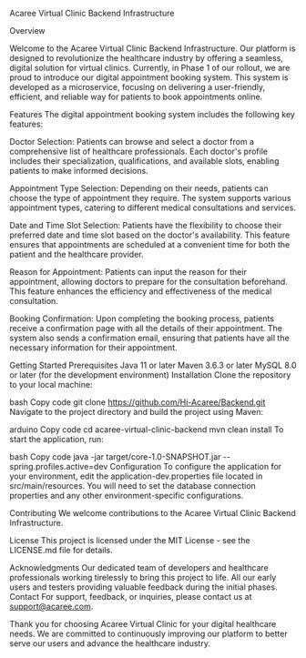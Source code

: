 Acaree Virtual Clinic Backend Infrastructure

Overview

Welcome to the Acaree Virtual Clinic Backend Infrastructure. Our platform is designed to revolutionize the healthcare industry by offering a seamless, digital solution for virtual clinics. Currently, in Phase 1 of our rollout, we are proud to introduce our digital appointment booking system. This system is developed as a microservice, focusing on delivering a user-friendly, efficient, and reliable way for patients to book appointments online.

Features
The digital appointment booking system includes the following key features:

Doctor Selection: Patients can browse and select a doctor from a comprehensive list of healthcare professionals. Each doctor's profile includes their specialization, qualifications, and available slots, enabling patients to make informed decisions.

Appointment Type Selection: Depending on their needs, patients can choose the type of appointment they require. The system supports various appointment types, catering to different medical consultations and services.

Date and Time Slot Selection: Patients have the flexibility to choose their preferred date and time slot based on the doctor's availability. This feature ensures that appointments are scheduled at a convenient time for both the patient and the healthcare provider.

Reason for Appointment: Patients can input the reason for their appointment, allowing doctors to prepare for the consultation beforehand. This feature enhances the efficiency and effectiveness of the medical consultation.

Booking Confirmation: Upon completing the booking process, patients receive a confirmation page with all the details of their appointment. The system also sends a confirmation email, ensuring that patients have all the necessary information for their appointment.

Getting Started
Prerequisites
Java 11 or later
Maven 3.6.3 or later
MySQL 8.0 or later (for the development environment)
Installation
Clone the repository to your local machine:

bash
Copy code
git clone https://github.com/Hi-Acaree/Backend.git
Navigate to the project directory and build the project using Maven:

arduino
Copy code
cd acaree-virtual-clinic-backend
mvn clean install
To start the application, run:

bash
Copy code
java -jar target/core-1.0-SNAPSHOT.jar --spring.profiles.active=dev
Configuration
To configure the application for your environment, edit the application-dev.properties file located in src/main/resources. You will need to set the database connection properties and any other environment-specific configurations.

Contributing
We welcome contributions to the Acaree Virtual Clinic Backend Infrastructure.

License
This project is licensed under the MIT License - see the LICENSE.md file for details.

Acknowledgments
Our dedicated team of developers and healthcare professionals working tirelessly to bring this project to life.
All our early users and testers providing valuable feedback during the initial phases.
Contact
For support, feedback, or inquiries, please contact us at support@acaree.com.

Thank you for choosing Acaree Virtual Clinic for your digital healthcare needs. We are committed to continuously improving our platform to better serve our users and advance the healthcare industry.